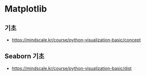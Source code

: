 # Matplotlib 

## 기초
* https://mindscale.kr/course/python-visualization-basic/concept

## Seaborn 기초
* https://mindscale.kr/course/python-visualization-basic/dist
